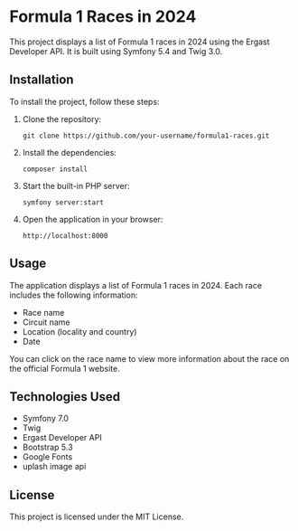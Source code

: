 # Formula 1 Races in 2024

This project displays a list of Formula 1 races in 2024 using the Ergast Developer API. It is built using Symfony 5.4 and Twig 3.0.

## Installation

To install the project, follow these steps:

1. Clone the repository:
    ```
    git clone https://github.com/your-username/formula1-races.git
    ```

2. Install the dependencies:
    ```
    composer install
    ```

3. Start the built-in PHP server:
    ```
    symfony server:start
    ```

4. Open the application in your browser:
    ```
    http://localhost:8000
    ```

## Usage

The application displays a list of Formula 1 races in 2024. Each race includes the following information:

- Race name
- Circuit name
- Location (locality and country)
- Date

You can click on the race name to view more information about the race on the official Formula 1 website.

## Technologies Used

- Symfony 7.0
- Twig 
- Ergast Developer API
- Bootstrap 5.3
- Google Fonts
- uplash image api

## License

This project is licensed under the MIT License.
